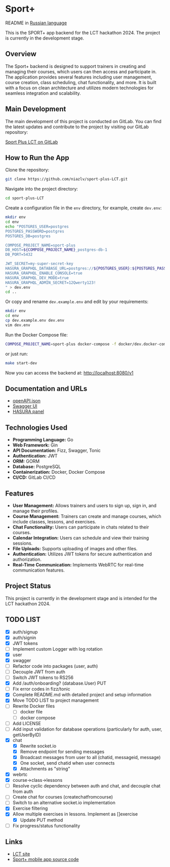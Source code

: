 # Sport+

README in [Russian language](/README-RU.md)

This is the SPORT+ app backend for the LCT hackathon 2024. The project is currently in the development stage.

## Overview

The Sport+ backend is designed to support trainers in creating and managing their courses, which users can then access and participate in. The application provides several features including user management, course creation, class scheduling, chat functionality, and more. It is built with a focus on clean architecture and utilizes modern technologies for seamless integration and scalability.

## Main Development

The main development of this project is conducted on GitLab. You can find the latest updates and contribute to the project by visiting our GitLab repository:

[Sport Plus LCT on GitLab](https://gitlab.sorewa.ru:12345/niaz/sport-plus-LCT)

## How to Run the App

Clone the repository:

```bash
git clone https://github.com/niazlv/sport-plus-LCT.git
```

Navigate into the project directory:

```bash
cd sport-plus-LCT
```

Create a configuration file in the `env` directory, for example, create `dev.env`:

```bash
mkdir env
cd env
echo "POSTGRES_USER=postgres 
POSTGRES_PASSWORD=postgres 
POSTGRES_DB=postgres 

COMPOSE_PROJECT_NAME=sport-plus
DB_HOST=${COMPOSE_PROJECT_NAME}_postgres-db-1 
DB_PORT=5432 

JWT_SECRET=my-super-secret-key
HASURA_GRAPHQL_DATABASE_URL=postgres://${POSTGRES_USER}:${POSTGRES_PASSWORD}@${DB_HOST}:${DB_PORT}/${POSTGRES_DB}
HASURA_GRAPHQL_ENABLE_CONSOLE=true
HASURA_GRAPHQL_DEV_MODE=true
HASURA_GRAPHQL_ADMIN_SECRET=12Qwerty123!
" > dev.env
cd ..
```

Or copy and rename `dev.example.env` and edit by your requirements:

```bash
mkdir env
cd env
cp dev.example.env dev.env
vim dev.env
```

Run the Docker Compose file:

```bash
COMPOSE_PROJECT_NAME=sport-plus docker-compose -f docker/dev.docker-compose.yml up -d --build
```

or just run:

```bash
make start-dev
```

Now you can access the backend at: [http://localhost:8080/v1](http://localhost:8080/v1)

## Documentation and URLs

- [openAPI.json](http://sport-plus.sorewa.ru:8080/openapi.json)
- [Swagger UI](http://sport-plus.sorewa.ru:8080/swagger)
- [HASURA panel](http://sport-plus.sorewa.ru:8085)

## Technologies Used

- **Programming Language:** Go
- **Web Framework:** Gin
- **API Documentation:** Fizz, Swagger, Tonic
- **Authentication:** JWT
- **ORM:** GORM
- **Database:** PostgreSQL
- **Containerization:** Docker, Docker Compose
- **CI/CD:** GitLab CI/CD

## Features

- **User Management:** Allows trainers and users to sign up, sign in, and manage their profiles.
- **Course Management:** Trainers can create and manage courses, which include classes, lessons, and exercises.
- **Chat Functionality:** Users can participate in chats related to their courses.
- **Calendar Integration:** Users can schedule and view their training sessions.
- **File Uploads:** Supports uploading of images and other files.
- **Authentication:** Utilizes JWT tokens for secure authentication and authorization.
- **Real-Time Communication:** Implements WebRTC for real-time communication features.

## Project Status

This project is currently in the development stage and is intended for the LCT hackathon 2024.

## TODO LIST

- [x] auth/signup
- [x] auth/signin
- [x] JWT tokens
- [ ] Implement custom Logger with log rotation
- [x] user
- [x] swagger
- [ ] Refactor code into packages (user, auth)
- [ ] Decouple JWT from auth
- [ ] Switch JWT tokens to RS256
- [x] Add /auth/onboarding? (database.User) PUT
- [ ] Fix error codes in fizz/tonic
- [x] Complete README.md with detailed project and setup information
- [x] Move TODO LIST to project management
- [ ] Rewrite Docker files
  - [ ] docker file
  - [ ] docker compose
- [ ] Add LICENSE
- [ ] Add input validation for database operations (particularly for auth, user, getUserByID)
- [x] chat
	- [x] Rewrite socket.io
	- [x] Remove endpoint for sending messages
	- [x] Broadcast messages from user to all (chatid, messageid, message)
	- [x] One socket, send chatid when user connects
	- [x] Attachments as "string"
- [x] webrtc
- [x] course->class->lessons
- [ ] Resolve cyclic dependency between auth and chat, and decouple chat from auth
- [ ] Create chat for courses (createchatfromcourse)
- [ ] Switch to an alternative socket.io implementation
- [x] Exercise filtering
- [x] Allow multiple exercises in lessons. Implement as []exercise
	- [x] Update PUT method
- [ ] Fix progress/status functionality

## Links

- [LCT site](https://i.moscow/cabinet/lct/profile/my-teams)
- [Sport+ mobile app source code](https://github.com/justmeowme/sport_app_lct)
